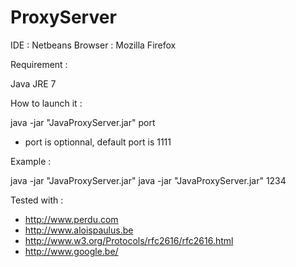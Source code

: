 ProxyServer
===========

IDE : Netbeans
Browser : Mozilla Firefox

Requirement :

Java JRE 7

How to launch it :

java -jar "JavaProxyServer.jar" port
- port is optionnal, default port is 1111

Example :

java -jar "JavaProxyServer.jar"
java -jar "JavaProxyServer.jar" 1234


Tested with :

- http://www.perdu.com
- http://www.aloispaulus.be
- http://www.w3.org/Protocols/rfc2616/rfc2616.html
- http://www.google.be/
